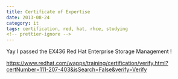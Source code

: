 ```yaml
---
title: Certificate of Expertise
date: 2013-08-24
category: it
tags: certification, red, hat, rhce, studying
<!-- prettier-ignore -->
---
```


Yay I passed the EX436 Red Hat Enterprise Storage Management !

<https://www.redhat.com/wapps/training/certification/verify.html?certNumber=111-207-403&isSearch=False&verify=Verify>
